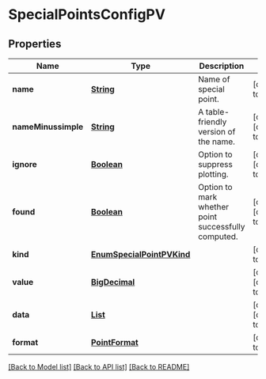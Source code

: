 # SpecialPointsConfigPV
## Properties

Name | Type | Description | Notes
------------ | ------------- | ------------- | -------------
**name** | [**String**](string.md) | Name of special point. | [default to null]
**nameMinussimple** | [**String**](string.md) | A table-friendly version of the name. | [optional] [default to null]
**ignore** | [**Boolean**](boolean.md) | Option to suppress plotting. | [optional] [default to false]
**found** | [**Boolean**](boolean.md) | Option to mark whether point successfully computed. | [optional] [default to false]
**kind** | [**EnumSpecialPointPVKind**](EnumSpecialPointPVKind.md) |  | [default to null]
**value** | [**BigDecimal**](number.md) |  | [optional] [default to -1]
**data** | [**List**](PointPV.md) |  | [optional] [default to []]
**format** | [**PointFormat**](PointFormat.md) |  | [default to null]

[[Back to Model list]](../README.md#documentation-for-models) [[Back to API list]](../README.md#documentation-for-api-endpoints) [[Back to README]](../README.md)

